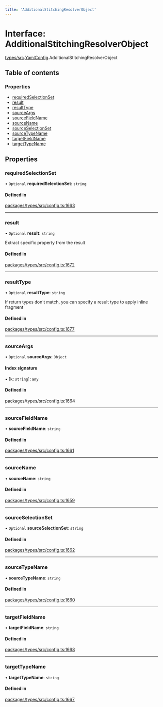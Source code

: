 ```yaml
---
title: 'AdditionalStitchingResolverObject'
---
```


# Interface: AdditionalStitchingResolverObject

[types/src](../modules/types_src).[YamlConfig](../modules/types_src.YamlConfig).AdditionalStitchingResolverObject

## Table of contents

### Properties

- [requiredSelectionSet](types_src.YamlConfig.AdditionalStitchingResolverObject#requiredselectionset)
- [result](types_src.YamlConfig.AdditionalStitchingResolverObject#result)
- [resultType](types_src.YamlConfig.AdditionalStitchingResolverObject#resulttype)
- [sourceArgs](types_src.YamlConfig.AdditionalStitchingResolverObject#sourceargs)
- [sourceFieldName](types_src.YamlConfig.AdditionalStitchingResolverObject#sourcefieldname)
- [sourceName](types_src.YamlConfig.AdditionalStitchingResolverObject#sourcename)
- [sourceSelectionSet](types_src.YamlConfig.AdditionalStitchingResolverObject#sourceselectionset)
- [sourceTypeName](types_src.YamlConfig.AdditionalStitchingResolverObject#sourcetypename)
- [targetFieldName](types_src.YamlConfig.AdditionalStitchingResolverObject#targetfieldname)
- [targetTypeName](types_src.YamlConfig.AdditionalStitchingResolverObject#targettypename)

## Properties

### requiredSelectionSet

• `Optional` **requiredSelectionSet**: `string`

#### Defined in

[packages/types/src/config.ts:1663](https://github.com/Urigo/graphql-mesh/blob/master/packages/types/src/config.ts#L1663)

___

### result

• `Optional` **result**: `string`

Extract specific property from the result

#### Defined in

[packages/types/src/config.ts:1672](https://github.com/Urigo/graphql-mesh/blob/master/packages/types/src/config.ts#L1672)

___

### resultType

• `Optional` **resultType**: `string`

If return types don't match,
you can specify a result type to apply inline fragment

#### Defined in

[packages/types/src/config.ts:1677](https://github.com/Urigo/graphql-mesh/blob/master/packages/types/src/config.ts#L1677)

___

### sourceArgs

• `Optional` **sourceArgs**: `Object`

#### Index signature

▪ [k: `string`]: `any`

#### Defined in

[packages/types/src/config.ts:1664](https://github.com/Urigo/graphql-mesh/blob/master/packages/types/src/config.ts#L1664)

___

### sourceFieldName

• **sourceFieldName**: `string`

#### Defined in

[packages/types/src/config.ts:1661](https://github.com/Urigo/graphql-mesh/blob/master/packages/types/src/config.ts#L1661)

___

### sourceName

• **sourceName**: `string`

#### Defined in

[packages/types/src/config.ts:1659](https://github.com/Urigo/graphql-mesh/blob/master/packages/types/src/config.ts#L1659)

___

### sourceSelectionSet

• `Optional` **sourceSelectionSet**: `string`

#### Defined in

[packages/types/src/config.ts:1662](https://github.com/Urigo/graphql-mesh/blob/master/packages/types/src/config.ts#L1662)

___

### sourceTypeName

• **sourceTypeName**: `string`

#### Defined in

[packages/types/src/config.ts:1660](https://github.com/Urigo/graphql-mesh/blob/master/packages/types/src/config.ts#L1660)

___

### targetFieldName

• **targetFieldName**: `string`

#### Defined in

[packages/types/src/config.ts:1668](https://github.com/Urigo/graphql-mesh/blob/master/packages/types/src/config.ts#L1668)

___

### targetTypeName

• **targetTypeName**: `string`

#### Defined in

[packages/types/src/config.ts:1667](https://github.com/Urigo/graphql-mesh/blob/master/packages/types/src/config.ts#L1667)
